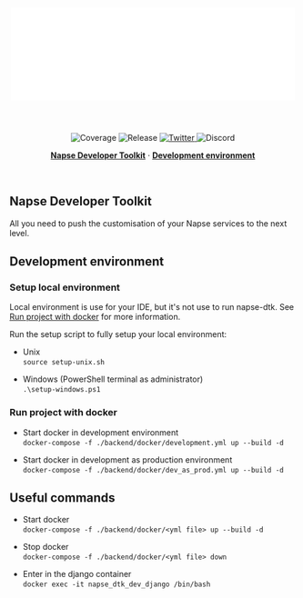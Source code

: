 <h1 align="center">
<img src="https://github.com/napse-invest/Napse/blob/main/desktop-app/renderer/public/images/napse_white.svg" width=500/>
</h1><br>

<p align="center">

  <a>
    <img src="https://img.shields.io/endpoint?url=https://gist.githubusercontent.com/napse-investment/40fac957532fe3b731c99067467de842/raw/napse-developer-toolkit-coverage.json" alt="Coverage" />
  </a>
  <a>  
    <img src="https://img.shields.io/github/v/release/napse-invest/napse-developer-toolkit" alt="Release" />
  </a>
  <a href="https://twitter.com/NapseInvest">
    <img src="https://img.shields.io/twitter/follow/NapseInvest?style=flat&label=%40NapseInvest&logo=twitter&color=0bf&logoColor=fff" alt="Twitter" />
  </a>
  <a>  
    <img src="https://img.shields.io/discord/996867961157591081?style=flat&logo=discord&label=Napse%20Invest&link=https%3A%2F%2Fdiscord.gg%2FZkzc2V5KXB" alt="Discord" />
  </a>
</p>

<p align="center">
  <a href="#napse-developer-toolkit"><strong>Napse Developer Toolkit</strong></a> ·
  <a href="#development environment"><strong>Development environment</strong></a>
</p>
<br/>

## Napse Developer Toolkit
All you need to push the customisation of your Napse services to the next level.

## Development environment

### Setup local environment

Local environment is use for your IDE, but it's not use to run napse-dtk. See [Run project with docker](#run-project-with-docker) for more information.

Run the setup script to fully setup your local environment:
- Unix \
```source setup-unix.sh```

- Windows (PowerShell terminal as administrator)\
```.\setup-windows.ps1```

### Run project with docker

- Start docker in development environment \
    ```docker-compose -f ./backend/docker/development.yml up --build -d```

- Start docker in development as production environment \
    ```docker-compose -f ./backend/docker/dev_as_prod.yml up --build -d```


## Useful commands

- Start docker \
    ```docker-compose -f ./backend/docker/<yml file> up --build -d```

- Stop docker \
    ```docker-compose -f ./backend/docker/<yml file> down```

-  Enter in the django container \
    ```docker exec -it napse_dtk_dev_django /bin/bash```
